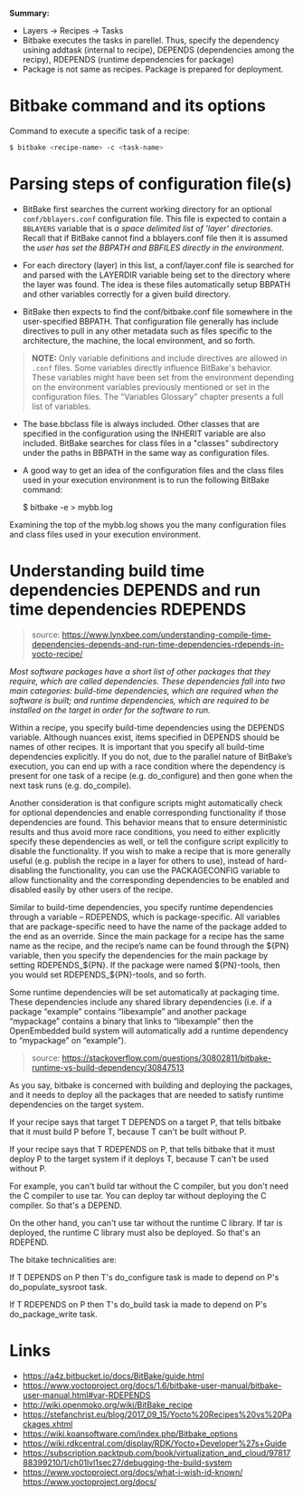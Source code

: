 **Summary:**
- Layers -> Recipes -> Tasks
- Bitbake executes the tasks in parellel. Thus, specify the dependency usining addtask (internal to recipe), DEPENDS (dependencies among the recipy), RDEPENDS (runtime dependencies for package)
- Package is not same as recipes. Package is prepared for deployment.

# Bitbake command and its options

Command to execute a specific task of a recipe:

```bash
$ bitbake <recipe-name> -c <task-name>
```

# Parsing steps of configuration file(s)

- BitBake first searches the current working directory for an optional `conf/bblayers.conf` configuration file. This file is expected to contain a `BBLAYERS` variable that is *a space delimited list of 'layer' directories*. Recall that if BitBake cannot find a bblayers.conf file then it is assumed the *user has set the BBPATH and BBFILES directly in the environment*.

- For each directory (layer) in this list, a conf/layer.conf file is searched for and parsed with the LAYERDIR variable being set to the directory where the layer was found. The idea is these files automatically setup BBPATH and other variables correctly for a given build directory.

- BitBake then expects to find the conf/bitbake.conf file somewhere in the user-specified BBPATH. That configuration file generally has include directives to pull in any other metadata such as files specific to the architecture, the machine, the local environment, and so forth.

> **NOTE:** 
Only variable definitions and include directives are allowed in `.conf` files. Some variables directly influence BitBake's behavior. These variables might have been set from the environment depending on the environment variables previously mentioned or set in the configuration files. The "Variables Glossary" chapter presents a full list of variables.

- The base.bbclass file is always included. Other classes that are specified in the configuration using the INHERIT variable are also included. BitBake searches for class files in a "classes" subdirectory under the paths in BBPATH in the same way as configuration files.

- A good way to get an idea of the configuration files and the class files used in your execution environment is to run the following BitBake command:

     $ bitbake -e > mybb.log
            
Examining the top of the mybb.log shows you the many configuration files and class files used in your execution environment.


# Understanding build time dependencies DEPENDS and run time dependencies RDEPENDS

>source: https://www.lynxbee.com/understanding-compile-time-dependencies-depends-and-run-time-dependencies-rdepends-in-yocto-recipe/

_Most software packages have a short list of other packages that they require, which are called dependencies. These dependencies fall into two main categories: build-time dependencies, which are required when the software is built; and runtime dependencies, which are required to be installed on the target in order for the software to run._

Within a recipe, you specify build-time dependencies using the DEPENDS variable. Although nuances exist, items specified in DEPENDS should be names of other recipes. It is important that you specify all build-time dependencies explicitly. If you do not, due to the parallel nature of BitBake’s execution, you can end up with a race condition where the dependency is present for one task of a recipe (e.g. do_configure) and then gone when the next task runs (e.g. do_compile).

Another consideration is that configure scripts might automatically check for optional dependencies and enable corresponding functionality if those dependencies are found. This behavior means that to ensure deterministic results and thus avoid more race conditions, you need to either explicitly specify these dependencies as well, or tell the configure script explicitly to disable the functionality. If you wish to make a recipe that is more generally useful (e.g. publish the recipe in a layer for others to use), instead of hard-disabling the functionality, you can use the PACKAGECONFIG variable to allow functionality and the corresponding dependencies to be enabled and disabled easily by other users of the recipe.

Similar to build-time dependencies, you specify runtime dependencies through a variable – RDEPENDS, which is package-specific. All variables that are package-specific need to have the name of the package added to the end as an override. Since the main package for a recipe has the same name as the recipe, and the recipe’s name can be found through the ${PN} variable, then you specify the dependencies for the main package by setting RDEPENDS_${PN}. If the package were named ${PN}-tools, then you would set RDEPENDS_${PN}-tools, and so forth.

Some runtime dependencies will be set automatically at packaging time. These dependencies include any shared library dependencies (i.e. if a package “example” contains “libexample” and another package “mypackage” contains a binary that links to “libexample” then the OpenEmbedded build system will automatically add a runtime dependency to “mypackage” on “example”).

>source: https://stackoverflow.com/questions/30802811/bitbake-runtime-vs-build-dependency/30847513

As you say, bitbake is concerned with building and deploying the packages, and it needs to deploy all the packages that are needed to satisfy runtime dependencies on the target system.

If your recipe says that target T DEPENDS on a target P, that tells bitbake that it must build P before T, because T can't be built without P.

If your recipe says that T RDEPENDS on P, that tells bitbake that it must deploy P to the target system if it deploys T, because T can't be used without P.

For example, you can't build tar without the C compiler, but you don't need the C compiler to use tar. You can deploy tar without deploying the C compiler. So that's a DEPEND.

On the other hand, you can't use tar without the runtime C library. If tar is deployed, the runtime C library must also be deployed. So that's an RDEPEND.

The bitake technicalities are:

If T DEPENDS on P then T's do_configure task is made to depend on P's do_populate_sysroot task.

If T RDEPENDS on P then T's do_build task ia made to depend on P's do_package_write task.


# Links
- https://a4z.bitbucket.io/docs/BitBake/guide.html
- https://www.yoctoproject.org/docs/1.6/bitbake-user-manual/bitbake-user-manual.html#var-RDEPENDS
- http://wiki.openmoko.org/wiki/BitBake_recipe
- https://stefanchrist.eu/blog/2017_09_15/Yocto%20Recipes%20vs%20Packages.xhtml
- https://wiki.koansoftware.com/index.php/Bitbake_options
- https://wiki.rdkcentral.com/display/RDK/Yocto+Developer%27s+Guide
- https://subscription.packtpub.com/book/virtualization_and_cloud/9781788399210/1/ch01lvl1sec27/debugging-the-build-system
- https://www.yoctoproject.org/docs/what-i-wish-id-known/
https://www.yoctoproject.org/docs/

